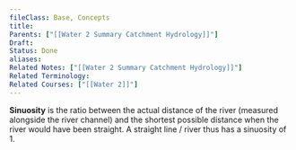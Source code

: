 ```yaml
---
fileClass: Base, Concepts
title: 
Parents: ["[[Water 2 Summary Catchment Hydrology]]"]
Draft: 
Status: Done
aliases: 
Related Notes: ["[[Water 2 Summary Catchment Hydrology]]"]
Related Terminology: 
Related Courses: ["[[Water 2]]"]
---
```

**Sinuosity** is the ratio between the actual distance of the river (measured alongside the river channel) and the shortest possible distance when the river would have been straight. A straight line / river thus has a sinuosity of 1. 